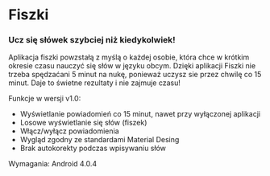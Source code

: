 <h1>Fiszki</h1>
<h3>Ucz się słówek szybciej niż kiedykolwiek!</h3>
<p>Aplikacja fiszki powzstałą z myślą o każdej osobie, która chce w krótkim okresie czasu nauczyć się słów w języku obcym.
Dzięki aplikacji Fiszki nie trzeba spędzaćani 5 minut na nukę, ponieważ uczysz sie przez chwilę co 15 minut.
Daje to świetne rezultaty i nie zajmuje czasu! </p>

Funkcje w wersji v1.0:
<ul><li>Wyświetlanie powiadomień co 15 minut, nawet przy wyłączonej aplikacji</li>
<li>Losowe wyświetlanie się słów (fiszek)</li>
<li>Włącz/wyłącz powiadomienia</li>
<li>Wygląd zgodny ze standardami Material Desing</li>
<li>Brak autokorekty podczas wpisywaniu słów</li></ul>

Wymagania: Android 4.0.4